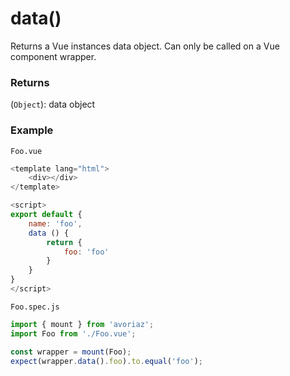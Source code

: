 # data()

Returns a Vue instances data object. Can only be called on a Vue component wrapper.

### Returns

(`Object`): data object

### Example

`Foo.vue`

```js
<template lang="html">
    <div></div>
</template>

<script>
export default {
    name: 'foo',
    data () {
        return {
            foo: 'foo'
        }
    }
}
</script>
```

`Foo.spec.js`

```js
import { mount } from 'avoriaz';
import Foo from './Foo.vue';

const wrapper = mount(Foo);
expect(wrapper.data().foo).to.equal('foo');
```
